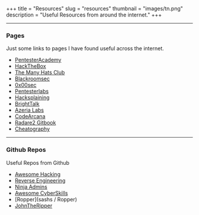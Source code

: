 +++
title = "Resources"
slug = "resources"
thumbnail = "images/tn.png"
description = "Useful Resources from around the internet."
+++

---------------------------
### Pages
Just some links to pages I have found useful across the internet.

* [PentesterAcademy](https://www.pentesteracademy.com)
* [HackTheBox](https://www.hackthebox.eu)
* [The Many Hats Club](https://themanyhats.club/)
* [Blackroomsec](https://www.blackroomsec.com/)
* [0x00sec](https://0x00sec.org/)
* [Pentesterlabs](https://www.pentesterlab.com/)
* [Hacksplaining](https://www.hacksplaining.com/)
* [BrightTalk](https://www.brighttalk.com)
* [Azeria Labs](https://azeria-labs.com/)
* [CodeArcana](http://codearcana.com/index.html)
* [Radare2 Gitbook](https://radare.gitbooks.io)
* [Cheatography](https://www.cheatography.com)

---------------------------
### Github Repos

Useful Repos from Github

* [Awesome Hacking](https://github.com/Hack-with-Github/Awesome-Hacking)
* [Reverse Engineering](https://github.com/onethawt/reverseengineering-reading-list)
* [Ninja Admins](https://github.com/zuphzuph/awesome-ninja-admins)
* [Awesome CyberSkills](https://github.com/joe-shenouda/awesome-cyber-skills)
* [Ropper](sashs / Ropper)
* [JohnTheRipper](https://github.com/magnumripper/JohnTheRipper)
